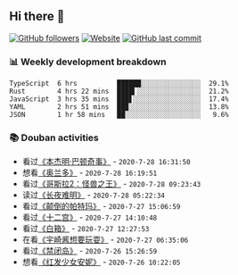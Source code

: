 ## Hi there 👋

[![GitHub followers](https://img.shields.io/github/followers/YXL76?style=for-the-badge&color=blue)](https://github.com/YXL76?tab=followers)
[![Website](https://img.shields.io/website?style=for-the-badge&up_message=Blog&url=https%3A%2F%2Fyxl76.net%2F&color=brightgreen)](https://yxl76.net)
[![GitHub last commit](https://img.shields.io/github/last-commit/YXL76/YXL76?label=update&style=for-the-badge&color=orange)](https://github.com/YXL76/YXL76)

### 📊 Weekly development breakdown

```text
TypeScript  6 hrs          ██████░░░░░░░░░░░░░░░  29.1%
Rust        4 hrs 22 mins  ████▍░░░░░░░░░░░░░░░░  21.2%
JavaScript  3 hrs 35 mins  ███▋░░░░░░░░░░░░░░░░░  17.4%
YAML        2 hrs 51 mins  ██▉░░░░░░░░░░░░░░░░░░  13.8%
JSON        1 hr 58 mins   ██░░░░░░░░░░░░░░░░░░░   9.6%
```

### 📚 Douban activities

- 看过[《本杰明·巴顿奇事》](http://movie.douban.com/subject/1485260/) - `2020-7-28 16:31:50`
- 想看[《奥兰多》](http://movie.douban.com/subject/1301895/) - `2020-7-28 16:19:51`
- 看过[《哥斯拉2：怪兽之王》](http://movie.douban.com/subject/25890017/) - `2020-7-28 09:23:43`
- 读过[《长夜难明》](https://book.douban.com/subject/26923390/) - `2020-7-28 05:22:34`
- 看过[《颠倒的帕特玛》](http://movie.douban.com/subject/10001432/) - `2020-7-27 15:06:59`
- 看过[《十二宫》](http://movie.douban.com/subject/1781126/) - `2020-7-27 14:10:48`
- 看过[《白箱》](http://movie.douban.com/subject/25955381/) - `2020-7-27 12:27:53`
- 在看[《宇崎酱想要玩耍》](http://movie.douban.com/subject/34965632/) - `2020-7-27 06:35:06`
- 看过[《禁闭岛》](http://movie.douban.com/subject/2334904/) - `2020-7-26 15:26:59`
- 想看[《红发少女安妮》](http://movie.douban.com/subject/2309883/) - `2020-7-26 10:22:05`

<!--
**YXL76/YXL76** is a ✨ _special_ ✨ repository because its `README.md` (this file) appears on your GitHub profile.

Here are some ideas to get you started:

- 🔭 I’m currently working on ...
- 🌱 I’m currently learning ...
- 👯 I’m looking to collaborate on ...
- 🤔 I’m looking for help with ...
- 💬 Ask me about ...
- 📫 How to reach me: ...
- 😄 Pronouns: ...
- ⚡ Fun fact: ...
-->
